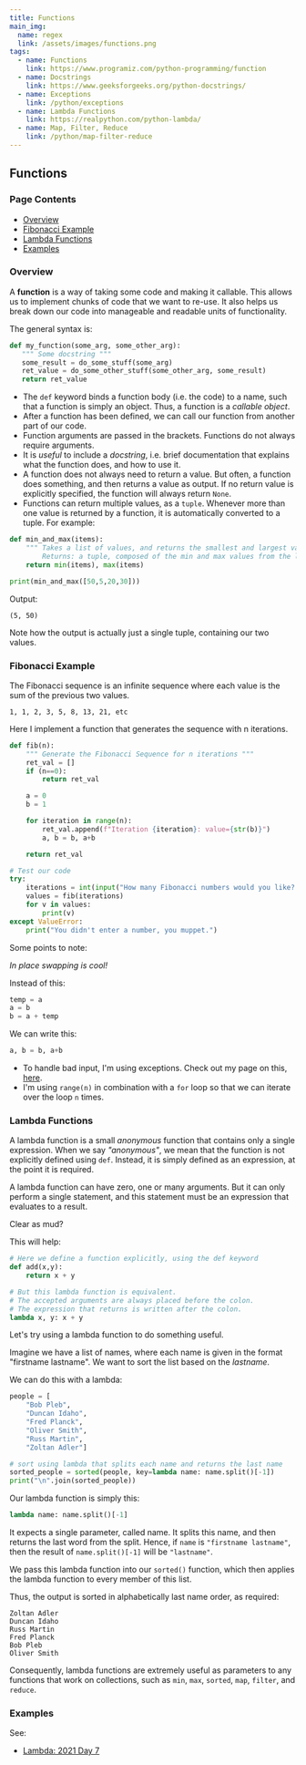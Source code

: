 ```yaml
---
title: Functions
main_img:
  name: regex
  link: /assets/images/functions.png
tags: 
  - name: Functions
    link: https://www.programiz.com/python-programming/function
  - name: Docstrings
    link: https://www.geeksforgeeks.org/python-docstrings/
  - name: Exceptions
    link: /python/exceptions
  - name: Lambda Functions
    link: https://realpython.com/python-lambda/
  - name: Map, Filter, Reduce
    link: /python/map-filter-reduce
---
```

## Functions

### Page Contents

- [Overview](#overview)
- [Fibonacci Example](#fibonacci-example)
- [Lambda Functions](#lambda-functions)
- [Examples](#examples)

### Overview

A **function** is a way of taking some code and making it callable. This allows us to implement chunks of code that we want to re-use. It also helps us break down our code into manageable and readable units of functionality.

The general syntax is:

```python
def my_function(some_arg, some_other_arg):
   """ Some docstring """
   some_result = do_some_stuff(some_arg)
   ret_value = do_some_other_stuff(some_other_arg, some_result)
   return ret_value
```

- The `def` keyword binds a function body (i.e. the code) to a name, such that a function is simply an object. Thus, a function is a _callable object_.
- After a function has been defined, we can call our function from another part of our code.
- Function arguments are passed in the brackets.  Functions do not always require arguments.
- It is _useful_ to include a _docstring_, i.e. brief documentation that explains what the function does, and how to use it.
- A function does not always need to return a value.  But often, a function does something, and then returns a value as output.  If no return value is explicitly specified, the function will always return `None`.
- Functions can return multiple values, as a `tuple`.  Whenever more than one value is returned by a function, it is automatically converted to a tuple. For example:

```python
def min_and_max(items):
    """ Takes a list of values, and returns the smallest and largest values from the list.
        Returns: a tuple, composed of the min and max values from the list """
    return min(items), max(items)

print(min_and_max([50,5,20,30]))
```

Output:

```text
(5, 50)
```

Note how the output is actually just a single tuple, containing our two values.

### Fibonacci Example

The Fibonacci sequence is an infinite sequence where each value is the sum of the previous two values.

```
1, 1, 2, 3, 5, 8, 13, 21, etc
```

Here I implement a function that generates the sequence with n iterations.

```python
def fib(n):
    """ Generate the Fibonacci Sequence for n iterations """
    ret_val = []
    if (n==0):
        return ret_val

    a = 0
    b = 1

    for iteration in range(n):
        ret_val.append(f"Iteration {iteration}: value={str(b)}")
        a, b = b, a+b

    return ret_val

# Test our code
try:
    iterations = int(input("How many Fibonacci numbers would you like? "))
    values = fib(iterations)
    for v in values:
        print(v)
except ValueError:
    print("You didn't enter a number, you muppet.")
```

Some points to note:

_In place swapping is cool!_

Instead of this:

```python
temp = a
a = b
b = a + temp
```

We can write this:

```python
a, b = b, a+b
```

- To handle bad input, I'm using exceptions.  Check out my page on this, [here](/python/exceptions).
- I'm using `range(n)` in combination with a `for` loop so that we can iterate over the loop `n` times.

### Lambda Functions

A lambda function is a small _anonymous_ function that contains only a single expression. When we say _"anonymous"_, we mean that the function is not explicitly defined using `def`.  Instead, it is simply defined as an expression, at the point it is required.

A lambda function can have zero, one or many arguments.  But it can only perform a single statement, and this statement must be an expression that evaluates to a result.

Clear as mud?

This will help:

```python
# Here we define a function explicitly, using the def keyword
def add(x,y):
	return x + y

# But this lambda function is equivalent.
# The accepted arguments are always placed before the colon.
# The expression that returns is written after the colon.
lambda x, y: x + y
```

Let's try using a lambda function to do something useful.

Imagine we have a list of names, where each name is given in the format "firstname lastname". We want to sort the list based on the _lastname_.

We can do this with a lambda:

```python
people = [
    "Bob Pleb",
    "Duncan Idaho",
    "Fred Planck",
    "Oliver Smith",
    "Russ Martin",
    "Zoltan Adler"]

# sort using lambda that splits each name and returns the last name
sorted_people = sorted(people, key=lambda name: name.split()[-1])
print("\n".join(sorted_people))
```

Our lambda function is simply this:

```python
lambda name: name.split()[-1]
```

It expects a single parameter, called name. It splits this name, and then returns the last word from the split.  Hence, if `name` is `"firstname lastname"`, then the result of `name.split()[-1]` will be `"lastname"`.

We pass this lambda function into our `sorted()` function, which then applies the lambda function to every member of this list.

Thus, the output is sorted in alphabetically last name order, as required:

```text
Zoltan Adler
Duncan Idaho
Russ Martin
Fred Planck
Bob Pleb
Oliver Smith
```

Consequently, lambda functions are extremely useful as parameters to any functions that work on collections, such as `min`, `max`, `sorted`, `map`, `filter`, and `reduce`.

### Examples

See:
- [Lambda: 2021 Day 7](/2021/7)